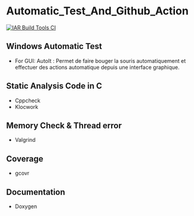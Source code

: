 # Automatic_Test_And_Github_Action

[![IAR Build Tools CI](https://github.com/Kasimashi/Automatic_Test_And_Github_Action/actions/workflows/IAR_build.yaml/badge.svg)](https://github.com/Kasimashi/Automatic_Test_And_Github_Action/actions/workflows/IAR_build.yaml)

## Windows Automatic Test 

- For GUI: AutoIt : Permet de faire bouger la souris automatiquement et effectuer des actions automatique depuis une interface graphique. 

## Static Analysis Code in C

- Cppcheck
- Klocwork

## Memory Check & Thread error

- Valgrind

## Coverage

- gcovr

## Documentation

- Doxygen



